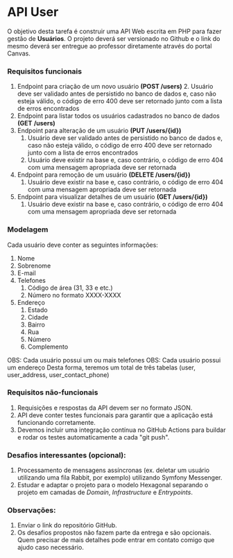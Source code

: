 # API User

O objetivo desta tarefa é construir uma API Web escrita em PHP para fazer gestão
de **Usuários**. O projeto deverá ser versionado no Github e o link do mesmo deverá ser
entregue ao professor diretamente através do portal Canvas.

### Requisitos funcionais

1. Endpoint para criação de um novo usuário **(POST /users)**
     2. Usuário deve ser validado antes de persistido no banco de dados e, caso
         não esteja válido, o código de erro 400 deve ser retornado junto com a
         lista de erros encontrados
2. Endpoint para listar todos os usuários cadastrados no banco de dados **(GET**
     **/users)**
3. Endpoint para alteração de um usuário **(PUT /users/{id})**
     1. Usuário deve ser validado antes de persistido no banco de dados e, caso
          não esteja válido, o código de erro 400 deve ser retornado junto com a
            lista de erros encontrados
     2. Usuário deve existir na base e, caso contrário, o código de erro 404 com
          uma mensagem apropriada deve ser retornada
4. Endpoint para remoção de um usuário **(DELETE /users/{id})**
     1. Usuário deve existir na base e, caso contrário, o código de erro 404 com
          uma mensagem apropriada deve ser retornada
5. Endpoint para visualizar detalhes de um usuário **(GET /users/{id})**
     1. Usuário deve existir na base e, caso contrário, o código de erro 404 com
            uma mensagem apropriada deve ser retornada

### Modelagem

  Cada usuário deve conter as seguintes informações:

1. Nome
2. Sobrenome
3. E-mail
4. Telefones
   1. Código de área (31, 33 e etc.)
   2. Número no formato XXXX-XXXX
5. Endereço
   1. Estado
   2. Cidade
   3. Bairro
   4. Rua
   5. Número
   6. Complemento

OBS: Cada usuário possui um ou mais telefones
OBS: Cada usuário possui um endereço
Desta forma, teremos um total de três tabelas (user, user_address, user_contact_phone)

### Requisitos não-funcionais

1. Requisições e respostas da API devem ser no formato JSON.
2. API deve conter testes funcionais para garantir que a aplicação está funcionando
      corretamente.
3. Devemos incluir uma integração contínua no GitHub Actions para buildar e
      rodar os testes automaticamente a cada "git push".

### Desafios interessantes (opcional):

1. Processamento de mensagens assíncronas (ex. deletar um usuário utilizando uma
      fila Rabbit, por exemplo) utilizando Symfony Messenger.
2. Estudar e adaptar o projeto para o modelo Hexagonal separando o projeto em
      camadas de *Domain*, *Infrastructure* e *Entrypoints*.

### Observações:

1. Enviar o link do repositório GitHub.
2. Os desafios propostos não fazem parte da entrega e são opcionais. Quem precisar de
      mais detalhes pode entrar em contato comigo que ajudo caso necessário.
